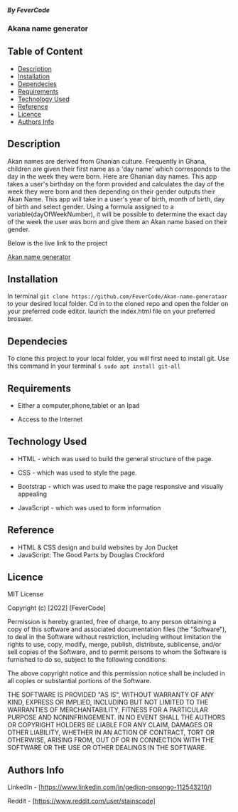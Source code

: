 ##### By FeverCode 
### Akana name generator

## Table of Content

+ [Description](#description)
+ [Installation](Installation)
+ [Dependecies](Dependecies)
+ [Requirements](Requirements)
+ [Technology Used](#technology-used)
+ [Reference](#reference)
+ [Licence](#licence)
+ [Authors Info](author-Info)

## Description
<p> Akan names are derived from Ghanian culture. Frequently in Ghana, children are given their first name as a 'day name' which corresponds to the day in the week they were born. Here are Ghanian day names. This app takes a user's birthday on the form provided and calculates the day of the week they were born and then depending on their gender outputs their Akan Name. This app will take in a user's year of birth, month of birth, day of birth and select gender. Using a formula assigned to a variable(dayOfWeekNumber), it will be possible to determine the exact day of the week the user was born and give them an Akan name based on their gender.</p>

<P>Below is the live link to the project</P>

[Akan name generator]()

## Installation
In terminal `git clone https://github.com/FeverCode/Akan-name-generataor` to your desired local folder.
Cd in to the cloned repo and open the folder on your preferred code editor.
launch the index.html file on your preferred broswer.

## Dependecies

To clone this project to your local folder, you will first need to install git. Use this command in your terminal 
`$ sudo apt install git-all`

## Requirements

* Either a computer,phone,tablet or an Ipad

* Access to the Internet

## Technology Used
* HTML - which was used to build the general structure of the page.

* CSS - which was used to style the page.
* Bootstrap - which was used to make the page responsive and visually appealing
* JavaScript - which was used to form information

## Reference
* HTML & CSS design and build websites by Jon Ducket
* JavaScript: The Good Parts by Douglas Crockford

## Licence

MIT License

Copyright (c) [2022] [FeverCode]

Permission is hereby granted, free of charge, to any person obtaining a copy
of this software and associated documentation files (the "Software"), to deal
in the Software without restriction, including without limitation the rights
to use, copy, modify, merge, publish, distribute, sublicense, and/or sell
copies of the Software, and to permit persons to whom the Software is
furnished to do so, subject to the following conditions:

The above copyright notice and this permission notice shall be included in all
copies or substantial portions of the Software.

THE SOFTWARE IS PROVIDED "AS IS", WITHOUT WARRANTY OF ANY KIND, EXPRESS OR
IMPLIED, INCLUDING BUT NOT LIMITED TO THE WARRANTIES OF MERCHANTABILITY,
FITNESS FOR A PARTICULAR PURPOSE AND NONINFRINGEMENT. IN NO EVENT SHALL THE
AUTHORS OR COPYRIGHT HOLDERS BE LIABLE FOR ANY CLAIM, DAMAGES OR OTHER
LIABILITY, WHETHER IN AN ACTION OF CONTRACT, TORT OR OTHERWISE, ARISING FROM,
OUT OF OR IN CONNECTION WITH THE SOFTWARE OR THE USE OR OTHER DEALINGS IN THE
SOFTWARE.


## Authors Info

LinkedIn - [https://www.linkedin.com/in/gedion-onsongo-112543210/)

Reddit - [https://www.reddit.com/user/stainscode]
